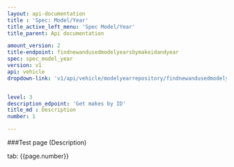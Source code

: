```yaml
---
layout: api-documentation
title : 'Spec: Model/Year'
title_active_left_menu: 'Spec Model/Year'
title_parent: Api documentation

amount_version: 2
title-endpoint: findnewandusedmodelyearsbymakeidandyear
spec: spec_model_year
version: v1
api: vehicle
dropdown-link: 'v1/api/vehicle/modelyearrepository/findnewandusedmodelyearsbymakeidandyear'


level: 3
description_edpoint: 'Get makes by ID'
title_md : Description
number: 1

---
```



###Test page (Description)

tab: {{page.number}}

